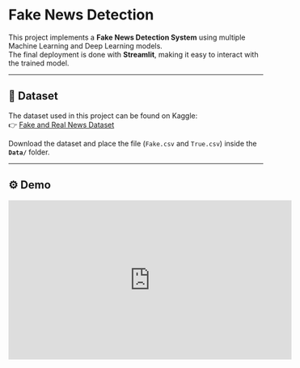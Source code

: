# Fake News Detection

This project implements a **Fake News Detection System** using multiple Machine Learning and Deep Learning models.  
The final deployment is done with **Streamlit**, making it easy to interact with the trained model.

---

## 📂 Dataset

The dataset used in this project can be found on Kaggle:  
👉 [Fake and Real News Dataset](https://www.kaggle.com/datasets/clmentbisaillon/fake-and-real-news-dataset)

Download the dataset and place the file (`Fake.csv` and `True.csv`) inside the **`Data/`** folder.

---

## ⚙️ Demo

<iframe width="560" height="315" src="https://www.youtube.com/embed/EF6fqnnl3Uk?si=plqUVR7W5NM7lykd" title="YouTube video player" frameborder="0" allow="accelerometer; autoplay; clipboard-write; encrypted-media; gyroscope; picture-in-picture; web-share" referrerpolicy="strict-origin-when-cross-origin" allowfullscreen></iframe>




